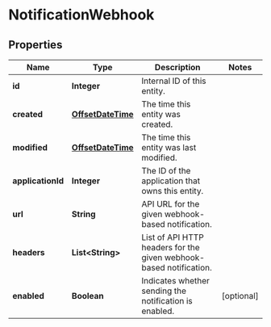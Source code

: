 

# NotificationWebhook


## Properties

Name | Type | Description | Notes
------------ | ------------- | ------------- | -------------
**id** | **Integer** | Internal ID of this entity. | 
**created** | [**OffsetDateTime**](OffsetDateTime.md) | The time this entity was created. | 
**modified** | [**OffsetDateTime**](OffsetDateTime.md) | The time this entity was last modified. | 
**applicationId** | **Integer** | The ID of the application that owns this entity. | 
**url** | **String** | API URL for the given webhook-based notification. | 
**headers** | **List&lt;String&gt;** | List of API HTTP headers for the given webhook-based notification. | 
**enabled** | **Boolean** | Indicates whether sending the notification is enabled. |  [optional]



